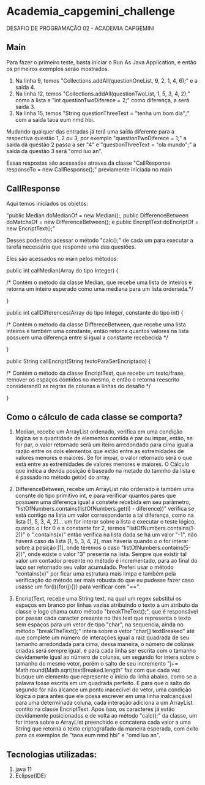 # Academia_capgemini_challenge
DESAFIO DE PROGRAMAÇÃO 02 - ACADEMIA CAPGEMINI


## Main
Para fazer o primeiro teste, basta iniciar o Run As Java Application, e então os primeiros exemplos serão mostrados.
1. Na linha 9, temos "Collections.addAll(questionOneList, 9, 2, 1, 4, 6);" e a saída 4.
2. Na linha 12, temos "Collections.addAll(questionTwoList, 1, 5, 3, 4, 2);" como a lista e "int questionTwoDiferece = 2;" como diferença, a será saída 3.
3. Na linha 15, temos "String questionThreeText = "tenha um bom dia";" com a saída taoa eum nmd hbi.

Mudando qualquer das entradas já terá uma saída diferente para a respectiva questão 1, 2 ou 3, por exemplo "questionTwoDiferece = 1;" a saída da questão 2 passa a ser "4" e "questionThreeText = "ola mundo";" a saída da questão 3 será "omd luo an".


Essas respostas são acessadas atraves da classe "CallResponse responseTo = new CallResponse();" previamente iniciada no main


## CallResponse

Aqui temos iniciados os objetos:

"public Median doMedianOf = new Median();, public DifferenceBetween doMatchsOf = new DifferenceBetween(); e public EncriptText doEncriptOf = new EncriptText();"

Desses podendos acessar o método "calc();" de cada um para executar a tarefa necessária que responde uma das questões.

Eles são acessados no main pelos métodos:


public int callMedian(Array do tipo Integer)  {

  /* Contém o método da classe Median, que recebe uma lista de inteiros e retorna um inteiro esperado como uma mediana para um lista ordenada.*/
  
}


public int callDifferences(Array do tipo Integer, constante do tipo int)  {

  /* Contém o método da classe DiffereceBetween, que recebe uma lista inteiros e também uma constante, então retorna quantos valores na lista possuem uma diferença entre si igual a constante recebecida */
  
}


public String callEncript(String textoParaSerEncriptado)  {

  /* Contém o método da classe EncriptText, que recebe um texto/frase, remover os espaços contidos no mesmo, e então o retorna reescrito considerand0 as regras de colunas e linhas do desafio */
  
}


## Como o cálculo de cada classe se comporta?

1. Median, recebe um ArrayList<Integer> ordenado, verifica em uma condição lógica se a quantidade de elementos contida é par ou impar, então, se for par, o valor retornado será um iteiro arredondado para cima igual a razão entre os dois elementos que estão entre as extremidades de valores menores e maiores. Se for impar, o valor retornado será o que está entre as extremidades de valores menores e maiores. O Cálculo que indica a devida posição é baseado na metade do tamnho da lista e é passado no método get(x) do array.
  
  
2. DifferenceBetween, recebe um ArrayList<Integer> não ordenado e também uma consnte do tipo primitivo int, e para verificar quantos pares que possuem uma diferença igual a constete recebida em seu parâmetro, "listOfNumbers.contains(listOfNumbers.get(i) - diference))" verifica se está contigo na lista um valor correspondente a tal diferença, como na lista [1, 5, 3, 4, 2]... um for interar sobre a lista e executar o teste lógico, quando o i for 0 e a constante for 2, termos "listOfNumbers.contains(1-2))" o ".contains(x)"  então verifica na lista dada se há um valor "-1", não haverá caso da lista [1, 5, 3, 4, 2], mas haveria quando o o for interar sobre a posição [1], onde teremos o caso "listOfNumbers.contains(5-2))", onde existe o valor  "3" presente na lista. Sempre que existir tal valor um contador presente no método é incrementado, para ao final do laço ser retornado seu valor acumulado. Preferi usar o método "contains(x)" por ficar uma estrutura mais limpa e também pela verificação do método ser mais robusta do que eu pudesse fazer caso usasse um for(i){for(j){}} para verificar com "==".
  
  
3. EncriptText, recebe uma String text, na qual um regex substitui os espaços em branco por linhas vazias atribuindo o texto a um atributo da classe e logo chama outro método "breakTheText();", que é responsável por passar cada caracter presente no this.text que representa o texto sem espaços para um vetor de tipo "char", na sequencia, ainda no método "breakTheText();" intera sobre o vetor "char[] textBreaked" até que complete um número de interações igual a raiz quadrada de seu tamanho arredondada para cima, dessa maneira, o número de colúnas criadas será sempre igual, e para cada linha ser escrita com o tamanho devidamente igual ao número de colunas, um segundo for intera sobre o tamanho do mesmo vetor, porém o salto de seu incremento "j+= Math.round(Math.sqrt(textBreaked.length" faz com que cada vez busque um elemento que represente o início da linha abaixo, como se a palavra fosse escrita em um quadrada perfeito. E para que o salto do segundo for não alcance um ponto inacecível do vetor, uma condição lógica o para antes que ele possa escrever em uma linha inalcançável para uma determinada coluna, cada interação adiciona a um ArrayList<Character> contito na classe EncriptText. Após isso, os caracteres já estão devidamente posicionados e de volta ao método "calc();" da classe, um for intera sobre o ArrayList<Character> preenchido e concatena cada valor a uma String que retorna o texto criptografado da maneira esperada, com éxito para os exemplos de "taoa eum nmd hbi" e "omd luo an".
  
## Tecnologias utilizadas:
1. java 11
2. Eclipse(IDE)
  
